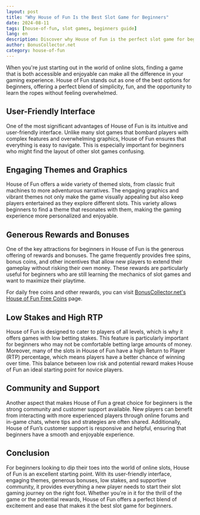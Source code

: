 ```yaml
---
layout: post
title: "Why House of Fun Is the Best Slot Game for Beginners"
date: 2024-08-11
tags: [house-of-fun, slot games, beginners guide]
lang: en
description: Discover why House of Fun is the perfect slot game for beginners, offering an engaging and accessible gaming experience.
author: BonusCollector.net
category: house-of-fun
---
```


When you're just starting out in the world of online slots, finding a game that is both accessible and enjoyable can make all the difference in your gaming experience. House of Fun stands out as one of the best options for beginners, offering a perfect blend of simplicity, fun, and the opportunity to learn the ropes without feeling overwhelmed.

## **User-Friendly Interface**

One of the most significant advantages of House of Fun is its intuitive and user-friendly interface. Unlike many slot games that bombard players with complex features and overwhelming graphics, House of Fun ensures that everything is easy to navigate. This is especially important for beginners who might find the layout of other slot games confusing.

## **Engaging Themes and Graphics**

House of Fun offers a wide variety of themed slots, from classic fruit machines to more adventurous narratives. The engaging graphics and vibrant themes not only make the game visually appealing but also keep players entertained as they explore different slots. This variety allows beginners to find a theme that resonates with them, making the gaming experience more personalized and enjoyable.

## **Generous Rewards and Bonuses**

One of the key attractions for beginners in House of Fun is the generous offering of rewards and bonuses. The game frequently provides free spins, bonus coins, and other incentives that allow new players to extend their gameplay without risking their own money. These rewards are particularly useful for beginners who are still learning the mechanics of slot games and want to maximize their playtime.

For daily free coins and other rewards, you can visit [BonusCollector.net's House of Fun Free Coins](https://bonuscollector.net/house-of-fun-free-coins/) page.

## **Low Stakes and High RTP**

House of Fun is designed to cater to players of all levels, which is why it offers games with low betting stakes. This feature is particularly important for beginners who may not be comfortable betting large amounts of money. Moreover, many of the slots in House of Fun have a high Return to Player (RTP) percentage, which means players have a better chance of winning over time. This balance between low risk and potential reward makes House of Fun an ideal starting point for novice players.

## **Community and Support**

Another aspect that makes House of Fun a great choice for beginners is the strong community and customer support available. New players can benefit from interacting with more experienced players through online forums and in-game chats, where tips and strategies are often shared. Additionally, House of Fun’s customer support is responsive and helpful, ensuring that beginners have a smooth and enjoyable experience.

## **Conclusion**

For beginners looking to dip their toes into the world of online slots, House of Fun is an excellent starting point. With its user-friendly interface, engaging themes, generous bonuses, low stakes, and supportive community, it provides everything a new player needs to start their slot gaming journey on the right foot. Whether you're in it for the thrill of the game or the potential rewards, House of Fun offers a perfect blend of excitement and ease that makes it the best slot game for beginners.